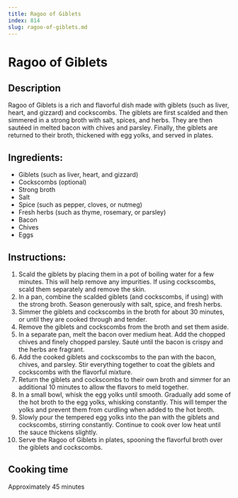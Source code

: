 ```yaml
---
title: Ragoo of Giblets
index: 814
slug: ragoo-of-giblets.md
---
```


# Ragoo of Giblets

## Description
Ragoo of Giblets is a rich and flavorful dish made with giblets (such as liver, heart, and gizzard) and cockscombs. The giblets are first scalded and then simmered in a strong broth with salt, spices, and herbs. They are then sautéed in melted bacon with chives and parsley. Finally, the giblets are returned to their broth, thickened with egg yolks, and served in plates.

## Ingredients:
- Giblets (such as liver, heart, and gizzard)
- Cockscombs (optional)
- Strong broth
- Salt
- Spice (such as pepper, cloves, or nutmeg)
- Fresh herbs (such as thyme, rosemary, or parsley)
- Bacon
- Chives
- Eggs

## Instructions:
1. Scald the giblets by placing them in a pot of boiling water for a few minutes. This will help remove any impurities. If using cockscombs, scald them separately and remove the skin.
2. In a pan, combine the scalded giblets (and cockscombs, if using) with the strong broth. Season generously with salt, spice, and fresh herbs.
3. Simmer the giblets and cockscombs in the broth for about 30 minutes, or until they are cooked through and tender.
4. Remove the giblets and cockscombs from the broth and set them aside.
5. In a separate pan, melt the bacon over medium heat. Add the chopped chives and finely chopped parsley. Sauté until the bacon is crispy and the herbs are fragrant.
6. Add the cooked giblets and cockscombs to the pan with the bacon, chives, and parsley. Stir everything together to coat the giblets and cockscombs with the flavorful mixture.
7. Return the giblets and cockscombs to their own broth and simmer for an additional 10 minutes to allow the flavors to meld together.
8. In a small bowl, whisk the egg yolks until smooth. Gradually add some of the hot broth to the egg yolks, whisking constantly. This will temper the yolks and prevent them from curdling when added to the hot broth.
9. Slowly pour the tempered egg yolks into the pan with the giblets and cockscombs, stirring constantly. Continue to cook over low heat until the sauce thickens slightly.
10. Serve the Ragoo of Giblets in plates, spooning the flavorful broth over the giblets and cockscombs.

## Cooking time
Approximately 45 minutes